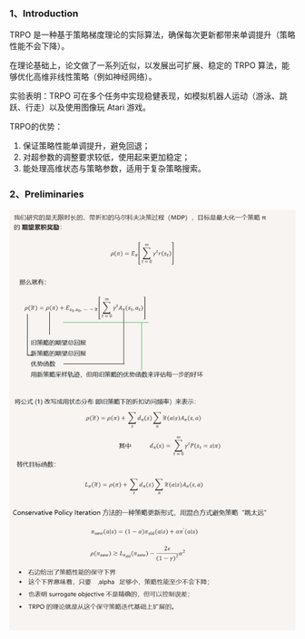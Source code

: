

### 1、Introduction

TRPO 是一种基于策略梯度理论的实际算法，确保每次更新都带来单调提升（策略性能不会下降）。

在理论基础上，论文做了一系列近似，以发展出可扩展、稳定的 TRPO 算法，能够优化高维非线性策略（例如神经网络）。

实验表明：TRPO 可在多个任务中实现稳健表现，如模拟机器人运动（游泳、跳跃、行走）以及使用图像玩 Atari 游戏。

TRPO的优势：

1. 保证策略性能单调提升，避免回退；
2. 对超参数的调整要求较低，使用起来更加稳定；
3. 能处理高维状态与策略参数，适用于复杂策略搜索。

### 2、Preliminaries

![image-20250712205925385](img/image-20250712205925385.png)